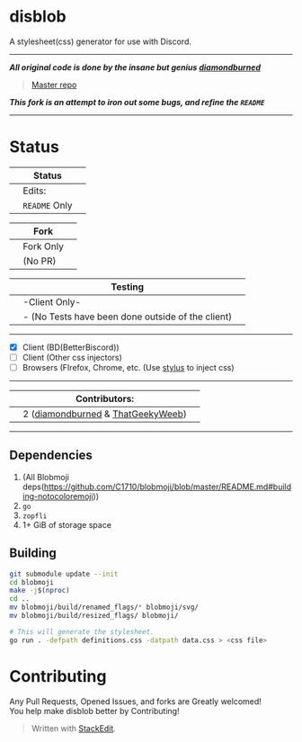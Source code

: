 # disblob
A stylesheet(css) generator for use with Discord.
***
***All original code is done by the insane but genius [diamondburned](https://github.com/diamondburned/)***
> [Master repo](https://github.com/diamondburned/disblob)

***This fork is an attempt to iron out some bugs, and refine the `README`***
***
# Status
|   |Status |	|
|--|--|--|
|   |Edits: |	|
|  | `README` Only |  |

|   |Fork|  |
|--|--|--|
|  | Fork Only |  |
|  |  (No PR)  |  |

|  | Testing |  |
|--|--|--|
|  | 		-Client Only-		 |  |
|  |-  (No Tests have been done outside of the client)  |  
***
 - [x] Client (BD(BetterBiscord))
 - [ ] Client (Other css injectors)
 - [ ] Browsers (FIrefox, Chrome, etc. (Use [stylus](https://github.com/openstyles/stylus) to inject css)
***
|  | Contributors:|  |
|--|--|--|
|  | 		2 ([diamondburned](https://github.com/diamondburned/) & [ThatGeekyWeeb](https://github.com/ThatGeekyWeeb))

***
## Dependencies
  1. (All Blobmoji deps(https://github.com/C1710/blobmoji/blob/master/README.md#building-notocoloremoji))
  2. `go`
  3. `zopfli`
  4. 1+ GiB of storage space
 
## Building

```sh
git submodule update --init
cd blobmoji
make -j$(nproc)
cd ..
mv blobmoji/build/renamed_flags/* blobmoji/svg/
mv blobmoji/build/resized_flags/ blobmoji/

# This will generate the stylesheet.
go run . -defpath definitions.css -datpath data.css > <css file>
```

# Contributing
Any Pull Requests, Opened Issues, and forks are  Greatly welcomed!\
You help make disblob better by Contributing!

> Written with [StackEdit](https://stackedit.io/).
